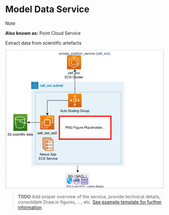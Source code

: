 # Model Data Service
> [!NOTE]
> **Also known as:** Point Cloud Service

Extract data from scientific artefacts

![Model Data Service - Main Architecture](resources/1_main.drawio.svg)

> **TODO**
> Add proper overview of the service, provide technical details, consolidate Draw.io figures, ..., etc. [See example template for further information](../template/README.md).
